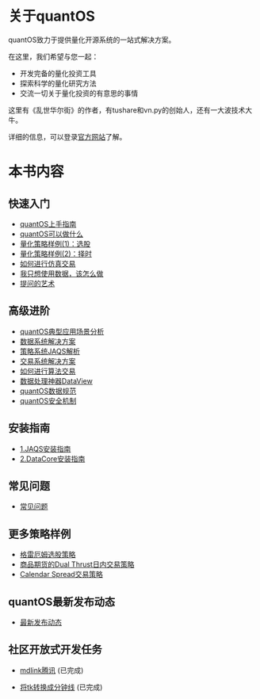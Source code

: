 # 关于quantOS

quantOS致力于提供量化开源系统的一站式解决方案。

在这里，我们希望与您一起：

* 开发完备的量化投资工具
* 探索科学的量化研究方法
* 交流一切关于量化投资的有意思的事情

这里有《乱世华尔街》的作者，有tushare和vn.py的创始人，还有一大波技术大牛。

详细的信息，可以登录[官方网站](http://www.quantos.org)了解。


# 本书内容


## 快速入门

* [quantOS上手指南](prerequisites.md)
* [quantOS可以做什么](architect.md)
* [量化策略样例(1)：选股](strategy_tutorial_1_alpha.md)
* [量化策略样例(2)：择时](strategy_tutorial_2_timing.md)
* [如何进行仿真交易](tradesimguide.md)
* [我只想使用数据，该怎么做](tusharepro.md)
* [提问的艺术](https://github.com/quantOS-org/JAQS/blob/master/doc/how_to_ask_questions.md)

## 高级进阶
* [quantOS典型应用场景分析](usercase.md)
* [数据系统解决方案](datasolution.md)
* [策略系统JAQS解析](jaqs.md)
* [交易系统解决方案](tradesolution.md)
* [如何进行算法交易](algorithm.md)
* [数据处理神器DataView](https://github.com/quantOS-org/JAQS/blob/master/doc/data_view.md)
* [quantOS数据规范](dataspecification.md)
* [quantOS安全机制](security.md)

## 安装指南

* [1.JAQS安装指南](https://github.com/quantOS-org/JAQS/blob/master/doc/install.md)
* [2.DataCore安装指南](https://github.com/quantOS-org/DataCore/blob/master/doc/install.md)

## 常见问题

* [常见问题](faq/faq.md)

## 更多策略样例

* [格雷厄姆选股策略](samples/graham.md)
* [商品期货的Dual Thrust日内交易策略](samples/dual_thrust.md)
* [Calendar Spread交易策略](samples/calendar_spread.md)

## quantOS最新发布动态

* [最新发布动态](releasenotes.md)

## 社区开放式开发任务

* [mdlink腾讯](dev/task-mdlink-tencent.md)  (已完成)

* [将tk转换成分钟线](dev/task-tick2bar.md)  (已完成)
